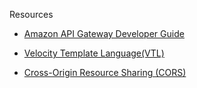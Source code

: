 Resources
* [Amazon API Gateway Developer Guide](https://docs.aws.amazon.com/apigateway/latest/developerguide/welcome.html)

* [Velocity Template Language(VTL)](https://velocity.apache.org/engine/devel/vtl-reference.html)
* [Cross-Origin Resource Sharing (CORS)](https://developer.mozilla.org/en-US/docs/Web/HTTP/CORS)


